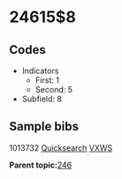 # 24615$8

## Codes

-   Indicators
    -   First: 1
    -   Second: 5
-   Subfield: 8

## Sample bibs

1013732 [Quicksearch](https://search.library.yale.edu/catalog/1013732) [VXWS](http://prodorbis.library.yale.edu:7014/vxws/GetHoldingsService?bibId=1013732)

**Parent topic:**[246](../../tags/246/246.md)

